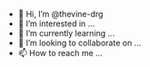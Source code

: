 - 👋 Hi, I’m @thevine-drg
- 👀 I’m interested in ...
- 🌱 I’m currently learning ...
- 💞️ I’m looking to collaborate on ...
- 📫 How to reach me ...

<!---
thevine-drg/thevine-drg is a ✨ special ✨ repository because its `README.md` (this file) appears on your GitHub profile.
You can click the Preview link to take a look at your changes.
--->
